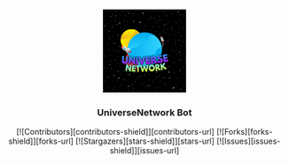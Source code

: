<!-- PROJECT LOGO -->
<br />
<p align="center">
  <a href="https://github.com/ARVIN3108/UniverseNetwork">
    <img src="logo.jpg" alt="Logo" width="150" height="150">
  </a>

  <h3 align="center">UniverseNetwork Bot</h3>

  <p align="center">
    [![Contributors][contributors-shield]][contributors-url]
    [![Forks][forks-shield]][forks-url]
    [![Stargazers][stars-shield]][stars-url]
    [![Issues][issues-shield]][issues-url]
  </p>
</p>
